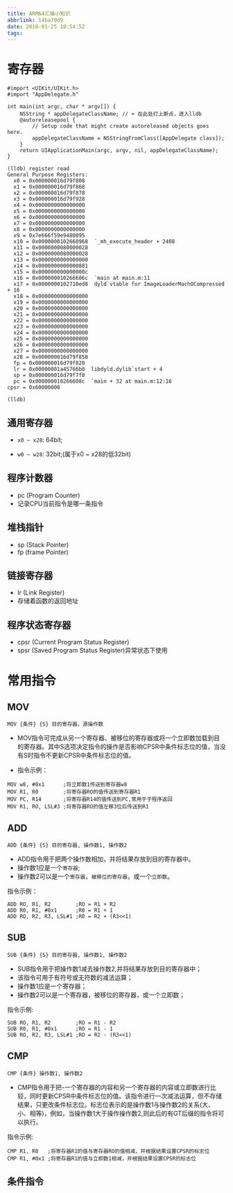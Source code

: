 ```yaml
---
title: ARM64汇编小知识
abbrlink: 14ba70d9
date: 2018-01-25 10:54:52
tags:
---
```



# 寄存器
```objc
#import <UIKit/UIKit.h>
#import "AppDelegate.h"

int main(int argc, char * argv[]) {
    NSString * appDelegateClassName; // ⬅ 在此处打上断点，进入lldb
    @autoreleasepool {
        // Setup code that might create autoreleased objects goes here.
        appDelegateClassName = NSStringFromClass([AppDelegate class]);
    }
    return UIApplicationMain(argc, argv, nil, appDelegateClassName);
}
```

<!-- more -->

```objc
(lldb) register read
General Purpose Registers:
  x0 = 0x000000016d79f808
  x1 = 0x000000016d79f868
  x2 = 0x000000016d79f878
  x3 = 0x000000016d79f928
  x4 = 0x0000000000000000
  x5 = 0x0000000000000000
  x6 = 0x0000000000000000
  x7 = 0x0000000000000000
  x8 = 0x0000000000000000
  x9 = 0x7e666f59e9480095
  x10 = 0x0000000102660968  `_mh_execute_header + 2408
  x11 = 0x0000000080000028
  x12 = 0x0000000080000028
  x13 = 0x0000000000000000
  x14 = 0x0000000000000881
  x15 = 0x000000000000000c
  x16 = 0x000000010266606c  `main at main.m:11
  x17 = 0x0000000102710ed8  dyld`vtable for ImageLoaderMachOCompressed + 16
  x18 = 0x0000000000000000
  x19 = 0x0000000000000000
  x20 = 0x0000000000000000
  x21 = 0x0000000000000000
  x22 = 0x0000000000000000
  x23 = 0x0000000000000000
  x24 = 0x0000000000000000
  x25 = 0x0000000000000000
  x26 = 0x0000000000000000
  x27 = 0x0000000000000000
  x28 = 0x000000016d79f858
  fp = 0x000000016d79f820
  lr = 0x00000001a45766b0  libdyld.dylib`start + 4
  sp = 0x000000016d79f7f0
  pc = 0x000000010266608c  `main + 32 at main.m:12:16
cpsr = 0x60000000

(lldb) 
```

## 通用寄存器
- `x0 ~ x28`: 64bit; 

- `w0 ~ w28`: 32bit;(属于x0 ~ x28的低32bit)

## 程序计数器
- pc (Program Counter)
- 记录CPU当前指令是哪一条指令

## 堆栈指针
- sp (Stack Pointer)
- fp (frame Pointer)

## 链接寄存器
- lr (Link Register)
- 存储着函数的返回地址

## 程序状态寄存器
- cpsr (Current Program Status Register)
- spsr (Saved Program Status Register)异常状态下使用



# 常用指令

## MOV
```assembly
MOV {条件} {S} 目的寄存器，源操作数
```
- MOV指令可完成从另一个寄存器、被移位的寄存器或将一个立即数加载到目的寄存器。其中S选项决定指令的操作是否影响CPSR中条件标志位的值，当没有S时指令不更新CPSR中条件标志位的值。

- 指令示例：
```
MOV w8, #0x1      ;将立即数1传送到寄存器w8
MOV R1, R0        ;将寄存器RO的值传送到寄存器R1
MOV PC, R14       ;将寄存器R14的值传送到PC,常用于子程序返回
MOV R1, RO, LSL#3 ;将寄存器RO的值左移3位后传送到R1
```


## ADD
```assembly
ADD {条件} {S} 目的寄存器, 操作数1, 操作数2
```
- ADD指令用于把两个操作数相加，并将结果存放到目的寄存器中。
- 操作数1应是一个`寄存器`;
- 操作数2可以是一个`寄存器`，`被移位的寄存器`，或一个`立即数`。

指令示例：
```
ADD RO, R1, R2        ;RO = R1 + R2
ADD R0, R1, #0x1      ;R0 = R1 + 1
ADD RO, R2, R3, LSL#1 ;R0 = R2 + (R3<<1)
```

## SUB
```assembly
SUB {条件} {S} 目的寄存器, 操作数1, 操作数2
```
- SUB指令用于把操作数1减去操作数2,并将结果存放到目的寄存器中；
- 该指令可用于有符号或无符数的减法运算；
- 操作数1应是一个寄存器；
- 操作数2可以是一个寄存器，被移位的寄存器，或一个立即数；

指令示例:
```
SUB RO, R1, R2        ;RO = R1 - R2
SUB R0, R1, #0x1      ;RO = R1 - 1
SUB RO, R2, R3, LSL#1 ;RO = R2 - (R3<<1)
```

## CMP
```assembly
CMP {条件} 操作数1, 操作数2
```
- CMP指令用于把-一个寄存器的内容和另一个寄存器的内容或立即数进行比较，同时更新CPSR中条件标志位的值。该指令进行一次减法运算，但不存储结果，只更改条件标志位。标志位表示的是操作数1与操作数2的关系(大、小、相等)，例如，当操作数1大于操作操作数2,则此后的有GT后缀的指令将可以执行。

指令示例:
```
CMP R1, R0   ;将寄存器R1的值与寄存器RO的值相减，并根据结果设置CPSR的标志位
CMP R1, #0x1 ;将寄存器R1的值与立即数1相减，并根据结果设置CPSR的标志位
```
## 条件指令

### 
